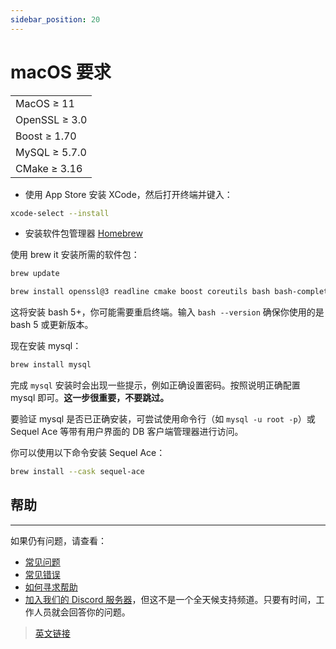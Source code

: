 ```yaml
---
sidebar_position: 20
---
```


# macOS 要求

||
|--|
|MacOS ≥ 11|
|OpenSSL ≥ 3.0|
|Boost ≥ 1.70|
|MySQL ≥ 5.7.0|
|CMake ≥ 3.16|

- 使用 App Store 安装 XCode，然后打开终端并键入：

```bash
xcode-select --install
```

- 安装软件包管理器 [Homebrew](http://brew.sh/)

使用 brew it 安装所需的软件包：

```bash
brew update
```

```bash
brew install openssl@3 readline cmake boost coreutils bash bash-completion coreutils
```

这将安装 bash 5+，你可能需要重启终端。输入 `bash --version` 确保你使用的是 bash 5 或更新版本。

现在安装 mysql：

```bash
brew install mysql
```

完成 `mysql` 安装时会出现一些提示，例如正确设置密码。按照说明正确配置 mysql 即可。**这一步很重要，不要跳过。**

要验证 mysql 是否已正确安装，可尝试使用命令行（如 `mysql -u root -p`）或 Sequel Ace 等带有用户界面的 DB 客户端管理器进行访问。

你可以使用以下命令安装 Sequel Ace：

```bash
brew install --cask sequel-ace
```

## 帮助
---

如果仍有问题，请查看：

- [常见问题](/faq)
- [常见错误](/common-errors)
- [如何寻求帮助](/how-to-ask-for-help)
- [加入我们的 Discord 服务器](https://discord.gg/gkt4y2x)，但这不是一个全天候支持频道。只要有时间，工作人员就会回答你的问题。

> [英文链接](https://www.azerothcore.org/wiki/macos-requirements)
